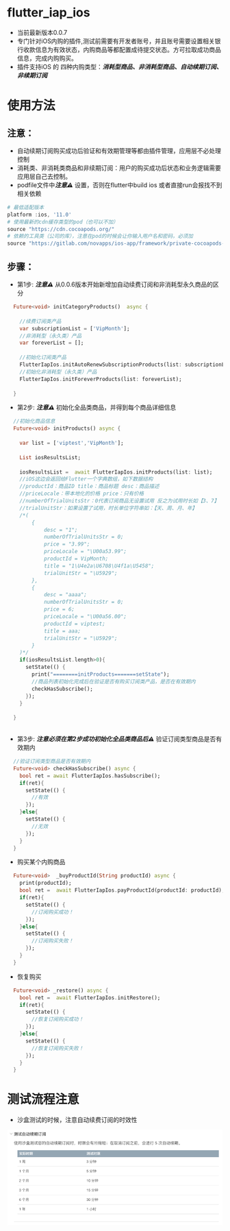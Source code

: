 # flutter_iap_ios
- 当前最新版本0.0.7
- 专门针对iOS内购的插件,测试前需要有开发者账号，并且账号需要设置相关银行收款信息为有效状态，内购商品等都配置成待提交状态。方可拉取成功商品信息，完成内购购买。
- 插件支持iOS 的 四种内购类型：***消耗型商品、非消耗型商品、自动续期订阅、非续期订阅***



# 使用方法

## 注意：

- 自动续期订阅购买成功后验证和有效期管理等都由插件管理，应用层不必处理控制
- 消耗类、非消耗类商品和非续期订阅：用户的购买成功后状态和业务逻辑需要应用层自己去控制。
- podfile文件中***注意⚠️*** 设置，否则在flutter中build ios 或者直接run会报找不到相关依赖
``` powershell
# 最低适配版本
platform :ios, '11.0'
# 使用最新的cdn缓存类型的pod（也可以不加）
source "https://cdn.cocoapods.org/"
# 依赖的工具类（公司的库），注意在pod的时候会让你输入用户名和密码，必须加
source "https://gitlab.com/novapps/ios-app/framework/private-cocoapods-spec-repo.git"
```




## 步骤：

- 第1步: ***注意⚠️***  从0.0.6版本开始新增加自动续费订阅和非消耗型永久商品的区分 
``` dart
  Future<void> initCategoryProducts()  async {

    //续费订阅类产品
    var subscriptionList = ['VipMonth'];
    //非消耗型（永久类）产品
    var foreverList = [];

    //初始化订阅类产品
    FlutterIapIos.initAutoRenewSubscriptionProducts(list: subscriptionList);
    //初始化非消耗型（永久类）产品
    FlutterIapIos.initForeverProducts(list: foreverList);

  }
```

- 第2步: ***注意⚠️***  初始化全品类商品，并得到每个商品详细信息

``` dart
  //初始化商品信息
  Future<void> initProducts() async {

    var list = ['viptest','VipMonth'];

    List iosResultsList;

    iosResultsList =  await FlutterIapIos.initProducts(list: list);
    //iOS这边会返回给Flutter一个字典数组，如下数据结构
    //productId：商品ID title：商品标题 desc：商品描述 
    //priceLocale：带本地化的价格 price：只有价格
    //numberOfTrialUnitsStr：0代表订阅商品无设置试用 反之为试用时长如【3、7】
    //trialUnitStr：如果设置了试用，时长单位字符串如：【天、周、月、年】
    /*(
        {
            desc = "1";
            numberOfTrialUnitsStr = 0;
            price = "3.99";
            priceLocale = "\U00a53.99";
            productId = VipMonth;
            title = "1\U4e2a\U6708\U4f1a\U5458";
            trialUnitStr = "\U5929";
        },
        {
            desc = "aaaa";
            numberOfTrialUnitsStr = 0;
            price = 6;
            priceLocale = "\U00a56.00";
            productId = viptest;
            title = aaa;
            trialUnitStr = "\U5929";
        }
    )*/
    if(iosResultsList.length>0){
      setState(() {
        print("========initProducts=======setState");
        //商品列表初始化完成后在验证是否有购买订阅类产品，是否在有效期内
        checkHasSubscribe();
      });
    }

  }
  
```
- 第3步: ***注意必须在第2步成功初始化全品类商品后⚠️*** 验证订阅类型商品是否有效期内 
``` dart
  //验证订阅类型商品是否有效期内
  Future<void> checkHasSubscribe() async {
    bool ret = await FlutterIapIos.hasSubscribe();
    if(ret){
      setState(() {
        //有效
      });
    }else{
      setState(() {
        //无效
      });
    }
  }
```

- 购买某个内购商品

``` dart
  Future<void>  _buyProductId(String productId) async {
    print(productId);
    bool ret =  await FlutterIapIos.payProductId(productId: productId);
    if(ret){
      setState(() {
        //订阅购买成功！
      });
    }else{
      setState(() {
        //订阅购买失败！
      });
    }
  }
```

- 恢复购买

``` dart
  Future<void> _restore() async {
    bool ret =  await FlutterIapIos.initRestore();
    if(ret){
      setState(() {
        //恢复订阅购买成功！
      });
    }else{
      setState(() {
        //恢复订阅购买失败！
      });
    }
  }
```



# 测试流程注意
- 沙盒测试的时候，注意自动续费订阅的时效性

<img src="./READMEIMAGE/PastedGraphic.png"/>